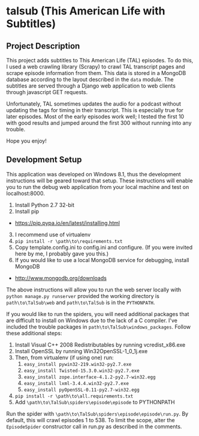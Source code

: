 talsub (This American Life with Subtitles)
=====

Project Description
-----
This project adds subtitles to This American Life (TAL) episodes. To do this, I used a web crawling library (Scrapy) to crawl TAL transcript pages and scrape episode information from them. This data is stored in a MongoDB database according to the layout described in the `data` module. The subtitles are served through a Django web application to web clients through javascript GET requests.

Unfortunately, TAL sometimes updates the audio for a podcast without updating the tags for timing in their transcript. This is especially true for later episodes. Most of the early episodes work well; I tested the first 10 with good results and jumped around the first 300 without running into any trouble.

Hope you enjoy!

Development Setup
-----
This application was developed on Windows 8.1, thus the development instructions will be geared toward that setup. These instructions will enable you to run the debug web application from your local machine and test on localhost:8000.

1. Install Python 2.7 32-bit
2. Install pip
  * https://pip.pypa.io/en/latest/installing.html
3. I recommend use of virtualenv
4. `pip install -r \path\to\requirements.txt`
5. Copy template.config.ini to config.ini and configure. (If you were invited here by me, I probably gave you this.)
6. If you would like to use a local MongoDB service for debugging, install MongoDB
  * http://www.mongodb.org/downloads

The above instructions will allow you to run the web server locally with `python manage.py runserver` provided the working directory is `path\to\TalSub\web` and `path\to\TalSub` is in the `PYTHONPATH`.

If you would like to run the spiders, you will need additional packages that are difficult to install on Windows due to the lack of a C compiler. I've included the trouble packages in `path\to\TalSub\windows_packages`. Follow these additional steps:

1. Install Visual C++ 2008 Redistributables by running vcredist_x86.exe
2. Install OpenSSL by running Win32OpenSSL-1\_0_1j.exe
3. Then, from virtualenv (if using one) run:
    1. `easy_install pywin32-219.win32-py2.7.exe`
    2. `easy_install Twisted-15.3.0.win32-py2.7.exe`
    3. `easy_install zope.interface-4.1.2-py2.7-win32.egg`
    4. `easy_install lxml-3.4.4.win32-py2.7.exe`
    5. `easy_install pyOpenSSL-0.11-py2.7-win32.egg`
4. `pip install -r \path\to\all.requirements.txt`
5. Add `\path\to\TalSub\spiders\episode\episode` to PYTHONPATH

Run the spider with `\path\to\TalSub\spiders\episode\episode\run.py`. By default, this will crawl episodes 1 to 538. To limit the scope, alter the `EpisodeSpider` constructor call in run.py as described in the comments.
